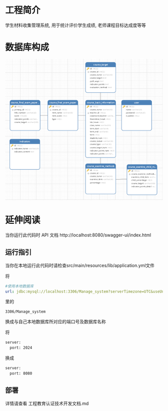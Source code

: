 # 工程简介

学生材料收集管理系统, 用于统计评价学生成绩, 老师课程目标达成度等等

# 数据库构成
<img src="https://github.com/aerlany/Images-of-mine/blob/main/Manage_system/%E6%95%B0%E6%8D%AE%E5%BA%93%E6%9E%84%E6%88%90.png" alt="数据库构成" title="数据库构成">


# 延伸阅读
当你运行此代码时
API 文档 http://localhost:8080/swagger-ui/index.html



## 运行指引

当你在本地运行此代码时请检查src/main/resources/lib/application.yml文件

将

```yml
#使用本地数据库
url: jdbc:mysql://localhost:3306/Manage_system?serverTimezone=UTC&useUnicode=true&characterEncoding=utf-8
```

里的

```
3306/Manage_system
```

换成与自己本地数据库所对应的端口号及数据库名称

将

```xml
server:
  port: 2024
```

换成

```xml
server:
  port: 8080
```



## 部署

详情请查看 工程教育认证技术开发文档.md


